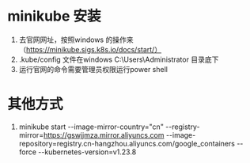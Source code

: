 # minikube 安装

1. 去官网网址，按照windows 的操作来（https://minikube.sigs.k8s.io/docs/start/）
2. .kube/config 文件在windows C:\Users\Administrator 目录底下
3. 运行官网的命令需要管理员权限运行power shell

# 其他方式
1. minikube start --image-mirror-country="cn" --registry-mirror=https://gswjjmza.mirror.aliyuncs.com --image-repository=registry.cn-hangzhou.aliyuncs.com/google_containers --force --kubernetes-version=v1.23.8
